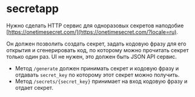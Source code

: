 # secretapp

Нужно сделать HTTP сервис для одноразовых секретов наподобие [https://onetimesecret.com/](https://onetimesecret.com/?locale=ru).

Он должен позволить создать секрет, задать кодовую фразу для его открытия и cгенерировать код, по которому можно прочитать секрет только один раз. UI не нужен, это должен быть JSON API сервис.

- Метод `/generate` должен принимать секрет и кодовую фразу и отдавать `secret_key` по которому этот секрет можно получить.
- Метод `/secrets/{secret_key}` принимает на вход кодовую фразу и отдает секрет.
